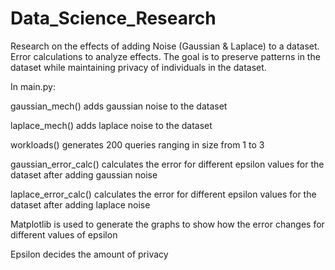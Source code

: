 # Data_Science_Research

Research on the effects of adding Noise (Gaussian & Laplace) to a dataset. Error calculations to analyze effects. The goal is to preserve patterns in the dataset while maintaining privacy of individuals in the dataset.

In main.py:

gaussian_mech() adds gaussian noise to the dataset

laplace_mech() adds laplace noise to the dataset

workloads() generates 200 queries ranging in size from 1 to 3

gaussian_error_calc() calculates the error for different epsilon values for the dataset after adding gaussian noise

laplace_error_calc() calculates the error for different epsilon values for the dataset after adding laplace noise

Matplotlib is used to generate the graphs to show how the error changes for different values of epsilon

Epsilon decides the amount of privacy
